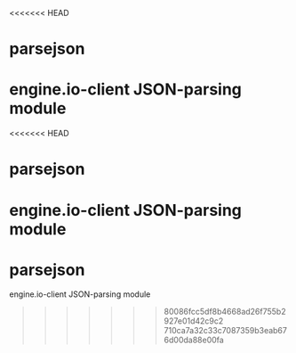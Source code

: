 <<<<<<< HEAD
# parsejson
engine.io-client JSON-parsing module
=======
<<<<<<< HEAD
# parsejson
engine.io-client JSON-parsing module
=======
# parsejson
engine.io-client JSON-parsing module
>>>>>>> 80086fcc5df8b4668ad26f755b2927e01d42c9c2
>>>>>>> 710ca7a32c33c7087359b3eab676d00da88e00fa

